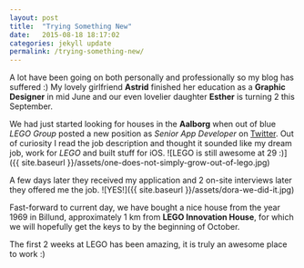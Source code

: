 ```yaml
---
layout: post
title:  "Trying Something New"
date:   2015-08-18 18:17:02
categories: jekyll update
permalink: /trying-something-new/
---
```

A lot have been going on both personally and professionally so my blog has suffered :)
My lovely girlfriend **Astrid** finished her education as a **Graphic Designer** in mid June and our even lovelier daughter **Esther** is turning 2 this September.

We had just started looking for houses in the **Aalborg** when out of blue *LEGO Group* posted a new position as *Senior App Developer* on [Twitter](https://twitter.com/lego_careers).
Out of curiosity I read the job description and thought it sounded like my dream job, work for _LEGO_ and built stuff for iOS.
![LEGO is still awesome at 29 :)]({{ site.baseurl }}/assets/one-does-not-simply-grow-out-of-lego.jpg)

A few days later they received my application and 2 on-site interviews later they offered me the job.
![YES!]({{ site.baseurl }}/assets/dora-we-did-it.jpg)

Fast-forward to current day, we have bought a nice house from the year 1969 in Billund, approximately 1 km from **LEGO Innovation House**, for which we will hopefully get the keys to by the beginning of October.

The first 2 weeks at LEGO has been amazing, it is truly an awesome place to work :)
